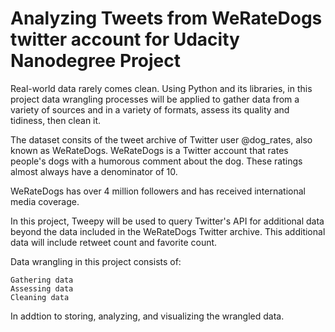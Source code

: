 # Analyzing Tweets from WeRateDogs twitter account for Udacity Nanodegree Project

Real-world data rarely comes clean. Using Python and its libraries, in this project data wrangling processes will be applied to gather data from a variety of sources and in a variety of formats, assess its quality and tidiness, then clean it.

The dataset consits of the tweet archive of Twitter user @dog_rates, also known as WeRateDogs. WeRateDogs is a Twitter account that rates people's dogs with a humorous comment about the dog. These ratings almost always have a denominator of 10.

WeRateDogs has over 4 million followers and has received international media coverage.

In this project, Tweepy will be used to query Twitter's API for additional data beyond the data included in the WeRateDogs Twitter archive. This additional data will include retweet count and favorite count.

Data wrangling in this project consists of:

    Gathering data
    Assessing data
    Cleaning data

In addtion to storing, analyzing, and visualizing the wrangled data. 
